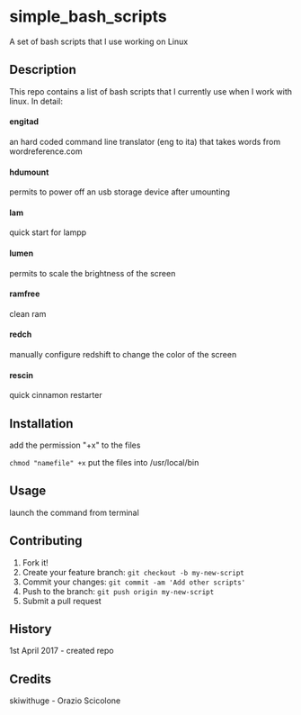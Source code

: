 # simple_bash_scripts
A set of bash scripts that I use working on Linux

## Description
This repo contains a list of bash scripts that I currently use when I work with linux.
In detail:
#### engitad
an hard coded command line translator (eng to ita) that takes words from wordreference.com
#### hdumount
permits to power off an usb storage device after umounting    
#### lam
quick start for lampp
#### lumen
permits to scale the brightness of the screen
#### ramfree
clean ram
#### redch
manually configure redshift to change the color of the screen
#### rescin
quick cinnamon restarter

## Installation
add the permission "+x" to the files

`chmod "namefile" +x`
put the files into /usr/local/bin

## Usage
launch the command from terminal

## Contributing
1. Fork it!
2. Create your feature branch: `git checkout -b my-new-script`
3. Commit your changes: `git commit -am 'Add other scripts'`
4. Push to the branch: `git push origin my-new-script`
5. Submit a pull request

## History
1st April 2017 - created repo

## Credits
skiwithuge - Orazio Scicolone

